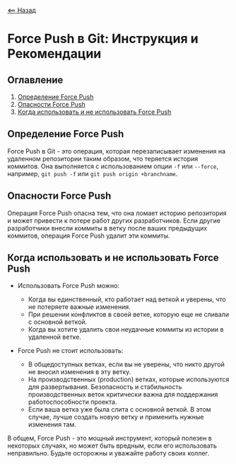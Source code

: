 [<== Назад](../README.md)

# Force Push в Git: Инструкция и Рекомендации

## Оглавление
1. [Определение Force Push](#Определение-Force-Push)
2. [Опасности Force Push](#Опасности-Force-Push)
3. [Когда использовать и не использовать Force Push](#Когда-использовать-и-не-использовать-Force-Push)

## Определение Force Push
Force Push в Git - это операция, которая перезаписывает изменения на удаленном репозитории таким образом, что теряется история коммитов. Она выполняется с использованием опции `-f` или `--force`, например, `git push -f` или `git push origin +branchname`.

## Опасности Force Push
Операция Force Push опасна тем, что она ломает историю репозитория и может привести к потере работ других разработчиков. Если другие разработчики внесли коммиты в ветку после ваших предыдущих коммитов, операция Force Push удалит эти коммиты.

## Когда использовать и не использовать Force Push
- Использовать Force Push можно:
    - Когда вы единственный, кто работает над веткой и уверены, что не потеряете важные изменения.
    - При решении конфликтов в своей ветке, которую еще не сливали с основной веткой.
    - Когда вы хотите удалить свои неудачные коммиты из истории в удаленной ветке.

- Force Push не стоит использовать:
    - В общедоступных ветках, если вы не уверены, что никто другой не вносил изменения в эту ветку.
    - На производственных (production) ветках, которые используются для развертывания. Безопасность и стабильность производственных веток критически важна для поддержания работоспособности проекта.
    - Если ваша ветка уже была слита с основной веткой. В этом случае, лучше создать новую ветку и применить нужные изменения там.

В общем, Force Push - это мощный инструмент, который полезен в некоторых случаях, но может быть вредным, если его использовать неправильно. Будьте осторожны и уважайте работу своих коллег.